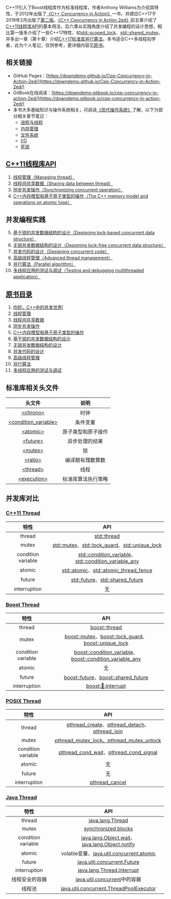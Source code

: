 C++11引入了Boost线程库作为标准线程库，作者Anthony Williams为介绍其特性，于2012年出版了[《C++ Concurrency in Action》](https://book.douban.com/subject/4130141/)一书，并顺应C++17于2019年2月出版了[第二版](https://book.douban.com/subject/27036085/)。[《C++ Concurrency in Action 2ed》](https://learning.oreilly.com/library/view/c-concurrency-in/9781617294693/)前五章介绍了[C++11线程库API](https://en.cppreference.com/w/cpp/thread)的基本用法，后六章从实践角度介绍了并发编程的设计思想，相比第一版多介绍了一些C++17特性，如[std::scoped_lock](https://en.cppreference.com/w/cpp/thread/scoped_lock)、[std::shared_mutex](https://en.cppreference.com/w/cpp/thread/shared_mutex)，并多出一章（第十章）介绍[C++17标准库并行算法](https://en.cppreference.com/w/cpp/header/execution)。本书适合C++多线程初学者，此为个人笔记，仅供参考，更详细内容见[原书](https://learning.oreilly.com/library/view/c-concurrency-in/9781617294693/)。

## 相关链接
* GitHub Pages：[https://downdemo.github.io/Cpp-Concurrency-in-Action-2ed/](https://downdemo.github.io/Cpp-Concurrency-in-Action-2ed/)
* GitBook在线阅读：[https://downdemo.gitbook.io/cpp-concurrency-in-action-2ed/](https://downdemo.gitbook.io/cpp-concurrency-in-action-2ed/)
* 本书大多基础知识与操作系统相关，可阅读[《现代操作系统》](https://book.douban.com/subject/27096665/)了解，以下为部分相关章节笔记：
  * [进程与线程](https://github.com/downdemo/Cpp-Concurrency-in-Action-2ed/blob/master/reference/%E8%BF%9B%E7%A8%8B%E4%B8%8E%E7%BA%BF%E7%A8%8B.md)
  * [内存管理](https://github.com/downdemo/Cpp-Concurrency-in-Action-2ed/blob/master/reference/%E5%86%85%E5%AD%98%E7%AE%A1%E7%90%86.md)
  * [文件系统](https://github.com/downdemo/Cpp-Concurrency-in-Action-2ed/blob/master/reference/%E6%96%87%E4%BB%B6%E7%B3%BB%E7%BB%9F.md)
  * [I/O](https://github.com/downdemo/Cpp-Concurrency-in-Action-2ed/blob/master/reference/IO.md)
  * [死锁](https://github.com/downdemo/Cpp-Concurrency-in-Action-2ed/blob/master/reference/%E6%AD%BB%E9%94%81.md)

## [C++11线程库API](https://en.cppreference.com/w/cpp/thread)

1. [线程管理（Managing thread）](https://github.com/downdemo/Cpp-Concurrency-in-Action-2ed/tree/master/content/01%20%E7%BA%BF%E7%A8%8B%E7%AE%A1%E7%90%86.md)
2. [线程间共享数据（Sharing data between thread）](https://github.com/downdemo/Cpp-Concurrency-in-Action-2ed/tree/master/content/02%20%E7%BA%BF%E7%A8%8B%E9%97%B4%E5%85%B1%E4%BA%AB%E6%95%B0%E6%8D%AE.md)
3. [同步并发操作（Synchronizing concurrent operation）](https://github.com/downdemo/Cpp-Concurrency-in-Action-2ed/tree/master/content/03%20%E5%90%8C%E6%AD%A5%E5%B9%B6%E5%8F%91%E6%93%8D%E4%BD%9C.md)
4. [C++内存模型和基于原子类型的操作（The C++ memory model and operations on atomic type）](https://github.com/downdemo/Cpp-Concurrency-in-Action-2ed/tree/master/content/04%20C%2B%2B%E5%86%85%E5%AD%98%E6%A8%A1%E5%9E%8B%E5%92%8C%E5%9F%BA%E4%BA%8E%E5%8E%9F%E5%AD%90%E7%B1%BB%E5%9E%8B%E7%9A%84%E6%93%8D%E4%BD%9C.md)

## 并发编程实践

5. [基于锁的并发数据结构的设计（Designing lock-based concurrent data structure）](https://github.com/downdemo/Cpp-Concurrency-in-Action-2ed/tree/master/content/05%20%E5%9F%BA%E4%BA%8E%E9%94%81%E7%9A%84%E5%B9%B6%E5%8F%91%E6%95%B0%E6%8D%AE%E7%BB%93%E6%9E%84%E7%9A%84%E8%AE%BE%E8%AE%A1.md)
6. [无锁并发数据结构的设计（Designing lock-free concurrent data structure）](https://github.com/downdemo/Cpp-Concurrency-in-Action-2ed/tree/master/content/06%20%E6%97%A0%E9%94%81%E5%B9%B6%E5%8F%91%E6%95%B0%E6%8D%AE%E7%BB%93%E6%9E%84%E7%9A%84%E8%AE%BE%E8%AE%A1.md)
7. [并发代码的设计（Designing concurrent code）](https://github.com/downdemo/Cpp-Concurrency-in-Action-2ed/tree/master/content/07%20%E5%B9%B6%E5%8F%91%E4%BB%A3%E7%A0%81%E7%9A%84%E8%AE%BE%E8%AE%A1.md)
8. [高级线程管理（Advanced thread management）](https://github.com/downdemo/Cpp-Concurrency-in-Action-2ed/tree/master/content/08%20%E9%AB%98%E7%BA%A7%E7%BA%BF%E7%A8%8B%E7%AE%A1%E7%90%86.md)
9. [并行算法（Parallel algorithm）](https://github.com/downdemo/Cpp-Concurrency-in-Action-2ed/tree/master/content/09%20%E5%B9%B6%E8%A1%8C%E7%AE%97%E6%B3%95.md)
10. [多线程应用的测试与调试（Testing and debugging multithreaded application）](https://github.com/downdemo/Cpp-Concurrency-in-Action-2ed/tree/master/content/10%20%E5%A4%9A%E7%BA%BF%E7%A8%8B%E5%BA%94%E7%94%A8%E7%9A%84%E6%B5%8B%E8%AF%95%E4%B8%8E%E8%B0%83%E8%AF%95.md)

## [原书目录](https://learning.oreilly.com/library/view/c-concurrency-in/9781617294693/)

1. [你好，C++中的并发世界!](https://learning.oreilly.com/library/view/c-concurrency-in/9781617294693/kindle_split_011.html)
2. [线程管理](https://learning.oreilly.com/library/view/c-concurrency-in/9781617294693/kindle_split_012.html)
3. [线程间共享数据](https://learning.oreilly.com/library/view/c-concurrency-in/9781617294693/kindle_split_013.html)
4. [同步并发操作](https://learning.oreilly.com/library/view/c-concurrency-in/9781617294693/kindle_split_014.html)
5. [C++内存模型和基于原子类型的操作](https://learning.oreilly.com/library/view/c-concurrency-in/9781617294693/kindle_split_015.html)
6. [基于锁的并发数据结构的设计](https://learning.oreilly.com/library/view/c-concurrency-in/9781617294693/kindle_split_016.html)
7. [无锁并发数据结构的设计](https://learning.oreilly.com/library/view/c-concurrency-in/9781617294693/kindle_split_017.html)
8. [并发代码的设计](https://learning.oreilly.com/library/view/c-concurrency-in/9781617294693/kindle_split_018.html)
9. [高级线程管理](https://learning.oreilly.com/library/view/c-concurrency-in/9781617294693/kindle_split_019.html)
10. [并行算法](https://learning.oreilly.com/library/view/c-concurrency-in/9781617294693/kindle_split_020.html)
11. [多线程应用的测试与调试](https://learning.oreilly.com/library/view/c-concurrency-in/9781617294693/kindle_split_021.html)

## 标准库相关头文件

|头文件|说明|
|:-:|:-:|
|[\<chrono\>](https://en.cppreference.com/w/cpp/header/chrono)|时钟|
|[\<condition_variable\>](https://en.cppreference.com/w/cpp/header/condition_variable)|条件变量|
|[\<atomic\>](https://en.cppreference.com/w/cpp/header/atomic)|原子类型和原子操作|
|[\<future\>](https://en.cppreference.com/w/cpp/header/future)|异步处理的结果|
|[\<mutex\>](https://en.cppreference.com/w/cpp/header/mutex)|锁|
|[\<ratio\>](https://en.cppreference.com/w/cpp/header/ratio)|编译期有理数算数|
|[\<thread\>](https://en.cppreference.com/w/cpp/header/thread)|线程|
[\<execution\>](https://en.cppreference.com/w/cpp/header/execution)|标准库算法执行策略|

## 并发库对比

### [C++11 Thread](https://en.cppreference.com/w/cpp/thread)

|特性|API|
|:-:|:-:|
|thread|[std::thread](https://en.cppreference.com/w/cpp/thread/thread)|
|mutex|[std::mutex](https://en.cppreference.com/w/cpp/thread/mutex)、[std::lock_guard](https://en.cppreference.com/w/cpp/thread/lock_guard)、[std::unique_lock](https://en.cppreference.com/w/cpp/thread/unique_lock)|
|condition variable|[std::condition_variable](https://en.cppreference.com/w/cpp/thread/condition_variable)、[std::condition_variable_any](https://en.cppreference.com/w/cpp/thread/condition_variable_any)|
|atomic|[std::atomic](https://en.cppreference.com/w/cpp/atomic/atomic)、[std::atomic_thread_fence](https://en.cppreference.com/w/cpp/atomic/atomic_thread_fence)|
|future|[std::future](https://en.cppreference.com/w/cpp/thread/future)、[std::shared_future](https://en.cppreference.com/w/cpp/thread/shared_future)|
|interruption|无|

### [Boost Thread](https://www.boost.org/doc/libs/1_71_0/doc/html/thread.html)

|特性|API|
|:-:|:-:|
|thread|[boost::thread](https://www.boost.org/doc/libs/1_71_0/doc/html/thread/thread_management.html#thread.thread_management.thread)|
|mutex|[boost::mutex](https://www.boost.org/doc/libs/1_71_0/doc/html/thread/synchronization.html#thread.synchronization.mutex_types.mutex)、[boost::lock_guard](https://www.boost.org/doc/libs/1_71_0/doc/html/thread/synchronization.html#thread.synchronization.lock_guard.lock_guard)、[boost::unique_lock](https://www.boost.org/doc/libs/1_71_0/doc/html/thread/synchronization.html#thread.synchronization.locks.unique_lock)|
|condition variable|[boost::condition_variable](https://www.boost.org/doc/libs/1_71_0/doc/html/thread/synchronization.html#thread.synchronization.condvar_ref.condition_variable)、[boost::condition_variable_any](https://www.boost.org/doc/libs/1_71_0/doc/html/thread/synchronization.html#thread.synchronization.condvar_ref.condition_variable_any)|
|atomic|无|
|future|[boost::future](https://www.boost.org/doc/libs/1_71_0/doc/html/thread/synchronization.html#thread.synchronization.futures.reference.unique_future)、[boost::shared_future](https://www.boost.org/doc/libs/1_71_0/doc/html/thread/synchronization.html#thread.synchronization.futures.reference.shared_future)|
|interruption|[boost::thread::interrupt](https://www.boost.org/doc/libs/1_71_0/doc/html/thread/thread_management.html#thread.thread_management.thread.interrupt)|

### [POSIX Thread](http://pubs.opengroup.org/onlinepubs/9699919799/basedefs/pthread.h.html)

|特性|API|
|:-:|:-:|
|thread|[pthread_create](http://pubs.opengroup.org/onlinepubs/9699919799/functions/pthread_create.html)、[pthread_detach](http://pubs.opengroup.org/onlinepubs/9699919799/functions/pthread_detach.html#)、[pthread_join](http://pubs.opengroup.org/onlinepubs/9699919799/functions/pthread_join.html#)|
|mutex|[pthread_mutex_lock、pthread_mutex_unlock](http://pubs.opengroup.org/onlinepubs/9699919799/functions/pthread_mutex_lock.html)|
|condition variable|[pthread_cond_wait](http://pubs.opengroup.org/onlinepubs/9699919799/functions/pthread_cond_wait.html)、[pthread_cond_signal](https://pubs.opengroup.org/onlinepubs/9699919799/functions/pthread_cond_signal.html)|
|atomic|无|
|future|无|
|interruption|[pthread_cancel](http://pubs.opengroup.org/onlinepubs/9699919799/functions/pthread_cancel.html)|

### [Java Thread](https://docs.oracle.com/en/java/javase/13/docs/api/java.base/java/lang/Thread.html)

|特性|API|
|:-:|:-:|
|thread|[java.lang.Thread](https://docs.oracle.com/en/java/javase/13/docs/api/java.base/java/lang/Thread.html)|
|mutex|[synchronized blocks](http://tutorials.jenkov.com/java-concurrency/synchronized.html)|
|condition variable|[java.lang.Object.wait](https://docs.oracle.com/en/java/javase/13/docs/api/java.base/java/lang/Object.html#wait())、[java.lang.Object.notify](https://docs.oracle.com/en/java/javase/13/docs/api/java.base/java/lang/Object.html#notify())|
|atomic|volatile变量、[java.util.concurrent.atomic](https://docs.oracle.com/en/java/javase/13/docs/api/java.base/java/util/concurrent/atomic/package-summary.html)|
|future|[java.util.concurrent.Future](https://docs.oracle.com/en/java/javase/13/docs/api/java.base/java/util/concurrent/Future.html)|
|interruption|[java.lang.Thread.interrupt](https://docs.oracle.com/en/java/javase/13/docs/api/java.base/java/lang/Thread.html#interrupt())|
|线程安全的容器|[java.util.concurrent](https://docs.oracle.com/en/java/javase/13/docs/api/java.base/java/util/concurrent/package-summary.html)中的容器|
|线程池|[java.util.concurrent.ThreadPoolExecutor](https://docs.oracle.com/en/java/javase/13/docs/api/java.base/java/util/concurrent/ThreadPoolExecutor.html)|
